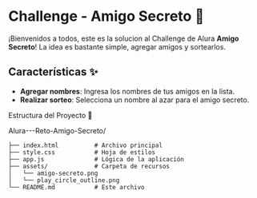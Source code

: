 # Challenge - Amigo Secreto 🎁

¡Bienvenidos a todos, este es la solucion al Challenge de Alura **Amigo Secreto**!
La idea es bastante simple, agregar amigos y sortearlos.

## Características ✨

- **Agregar nombres**: Ingresa los nombres de tus amigos en la lista.
- **Realizar sorteo**: Selecciona un nombre al azar para el amigo secreto.

Estructura del Proyecto 📂

Alura---Reto-Amigo-Secreto/

	├── index.html          # Archivo principal
	├── style.css           # Hoja de estilos
	├── app.js              # Lógica de la aplicación
	├── assets/             # Carpeta de recursos
	│   └── amigo-secreto.png
	│   └── play_circle_outline.png
	└── README.md           # Este archivo
